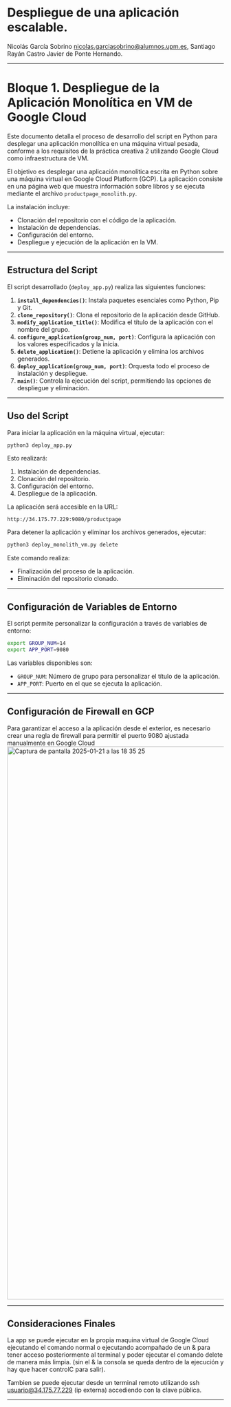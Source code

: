 # Despliegue de una aplicación escalable. 

Nicolás García Sobrino nicolas.garciasobrino@alumnos.upm.es,
Santiago Rayán Castro 
Javier de Ponte Hernando. 

---

# Bloque 1. Despliegue de la Aplicación Monolítica en VM de Google Cloud

Este documento detalla el proceso de desarrollo del script en Python para desplegar una aplicación monolítica en una máquina virtual pesada, conforme a los requisitos de la práctica creativa 2 utilizando Google Cloud como infraestructura de VM. 

El objetivo es desplegar una aplicación monolítica escrita en Python sobre una máquina virtual en Google Cloud Platform (GCP). La aplicación consiste en una página web que muestra información sobre libros y se ejecuta mediante el archivo `productpage_monolith.py`.

La instalación incluye:
- Clonación del repositorio con el código de la aplicación.
- Instalación de dependencias.
- Configuración del entorno.
- Despliegue y ejecución de la aplicación en la VM.

---

## **Estructura del Script**

El script desarrollado (`deploy_app.py`) realiza las siguientes funciones:

1. **`install_dependencies()`**: Instala paquetes esenciales como Python, Pip y Git.
2. **`clone_repository()`**: Clona el repositorio de la aplicación desde GitHub.
3. **`modify_application_title()`**: Modifica el título de la aplicación con el nombre del grupo.
4. **`configure_application(group_num, port)`**: Configura la aplicación con los valores especificados y la inicia.
5. **`delete_application()`**: Detiene la aplicación y elimina los archivos generados.
6. **`deploy_application(group_num, port)`**: Orquesta todo el proceso de instalación y despliegue.
7. **`main()`**: Controla la ejecución del script, permitiendo las opciones de despliegue y eliminación.

---

## **Uso del Script**

Para iniciar la aplicación en la máquina virtual, ejecutar:

```bash
python3 deploy_app.py
```

Esto realizará:
1. Instalación de dependencias.
2. Clonación del repositorio.
3. Configuración del entorno.
4. Despliegue de la aplicación.

La aplicación será accesible en la URL:

```
http://34.175.77.229:9080/productpage
```

Para detener la aplicación y eliminar los archivos generados, ejecutar:

```bash
python3 deploy_monolith_vm.py delete
```

Este comando realiza:
- Finalización del proceso de la aplicación.
- Eliminación del repositorio clonado.

---

## **Configuración de Variables de Entorno**
El script permite personalizar la configuración a través de variables de entorno:

```bash
export GROUP_NUM=14
export APP_PORT=9080
```

Las variables disponibles son:
- `GROUP_NUM`: Número de grupo para personalizar el título de la aplicación.
- `APP_PORT`: Puerto en el que se ejecuta la aplicación.

---

## **Configuración de Firewall en GCP**
Para garantizar el acceso a la aplicación desde el exterior, es necesario crear una regla de firewall para permitir el puerto 9080 ajustada manualmente en Google Cloud
<img width="1285" alt="Captura de pantalla 2025-01-21 a las 18 35 25" src="https://github.com/user-attachments/assets/1825a7a3-7852-4c30-a222-cd7d48755f99" />

---

## **Consideraciones Finales**

La app se puede ejecutar en la propia maquina virtual de Google Cloud ejecutando el comando normal o ejecutando acompañado de un & para tener acceso posteriormente al terminal y poder ejecutar el comando delete de manera más limpia. (sin el & la consola se queda dentro de la ejecución y hay que hacer controlC para salir). 

Tambien se puede ejecutar desde un terminal remoto utilizando ssh usuario@34.175.77.229 (ip externa) accediendo con la clave pública.

---



